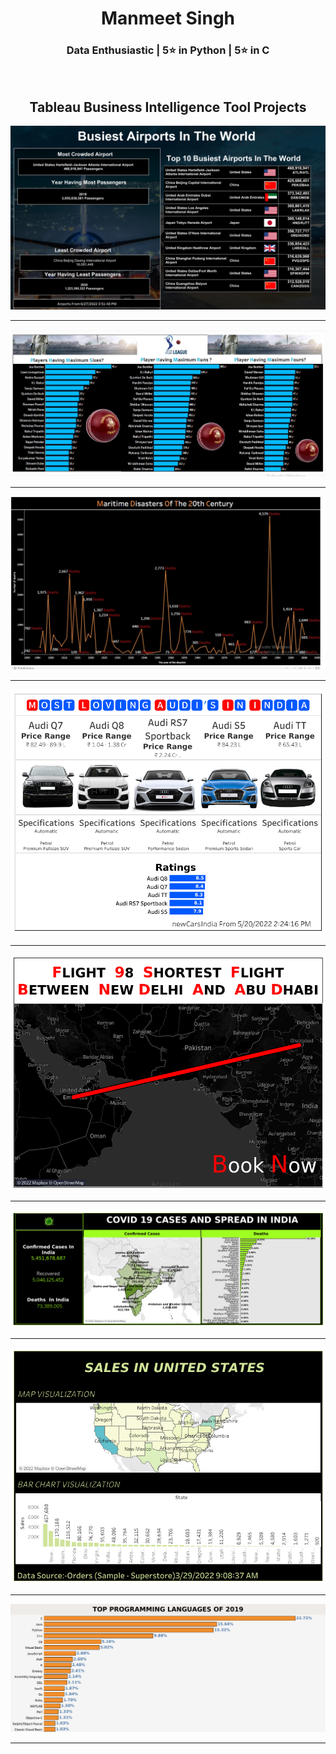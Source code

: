 
<h1 align="center">Manmeet Singh</h1>
<h3 align="center">Data Enthusiastic | 5⭐ in Python |  5⭐ in C </h3>

<img src="https://media1.giphy.com/media/SU1Ky519kXirC/200w.webp?cid=ecf05e47k0964jp0wk79dlztsk7o0s9p5sq35hm8tzbu9ebw&rid=200w.webp&ct=g" alt="">


<h2 align="center">Tableau Business Intelligence Tool Projects</h2>

<img src="air.png" alt="">
<hr>
<img src="D3.jpg" alt="">
<hr>
<img src="D4.jpg" alt="">
<hr>
<img src="Dashboard 1 (4).png" alt="">
<hr>
<img src="FLIGHT.png" alt="">
<hr>
<img src="covid.png" alt="" >
<hr>
<img src="usSales (2).png" alt="">
<hr>
<img src="Sheet 3.png" alt="" width="800px">
<hr>



  

